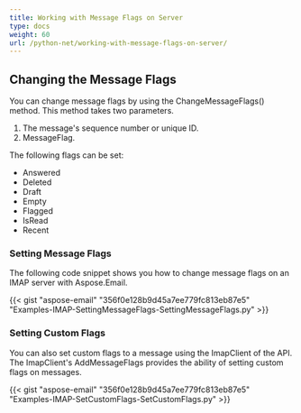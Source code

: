 ```yaml
---
title: Working with Message Flags on Server
type: docs
weight: 60
url: /python-net/working-with-message-flags-on-server/
---
```



## **Changing the Message Flags**
You can change message flags by using the ChangeMessageFlags() method. This method takes two parameters.

1. The message's sequence number or unique ID.
1. MessageFlag.

The following flags can be set:

- Answered
- Deleted
- Draft
- Empty
- Flagged
- IsRead
- Recent
### **Setting Message Flags**
The following code snippet shows you how to change message flags on an IMAP server with Aspose.Email.



{{< gist "aspose-email" "356f0e128b9d45a7ee779fc813eb87e5" "Examples-IMAP-SettingMessageFlags-SettingMessageFlags.py" >}}
### **Setting Custom Flags**
You can also set custom flags to a message using the ImapClient of the API. The ImapClient's AddMessageFlags provides the ability of setting custom flags on messages.



{{< gist "aspose-email" "356f0e128b9d45a7ee779fc813eb87e5" "Examples-IMAP-SetCustomFlags-SetCustomFlags.py" >}}
